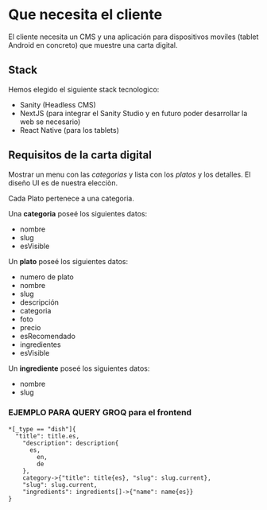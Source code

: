 # Que necesita el cliente
El cliente necesita un CMS y una aplicación para dispositivos moviles (tablet Android en concreto) que muestre una carta digital.

## Stack
Hemos elegido el siguiente stack tecnologico:
- Sanity (Headless CMS)
- NextJS (para integrar el Sanity Studio y en futuro poder desarrollar la web se necesario)
- React Native (para los tablets)

## Requisitos de la carta digital

Mostrar un menu con las *categorias* y lista con los *platos* y los detalles.
El diseño UI es de nuestra elecciòn.

Cada Plato pertenece a una categoria.

Una **categoria** poseé los siguientes datos:
- nombre
- slug
- esVisible

Un **plato** poseé los siguientes datos:
- numero de plato
- nombre
- slug
- descripción
- categoria
- foto
- precio
- esRecomendado
- ingredientes
- esVisible

Un **ingrediente** poseé los siguientes datos:
- nombre
- slug

### EJEMPLO PARA QUERY GROQ para el frontend

```
*[_type == "dish"]{
  "title": title.es,
    "description": description{
      es,
        en,
        de
    },
    category->{"title": title{es}, "slug": slug.current},
    "slug": slug.current,
    "ingredients": ingredients[]->{"name": name{es}}
}
```